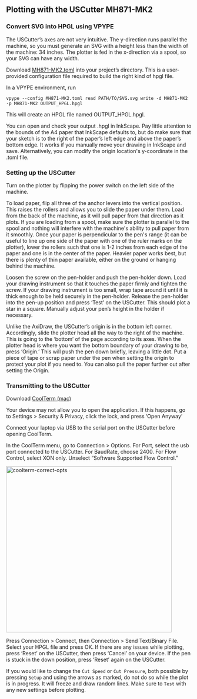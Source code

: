 ## Plotting with the USCutter MH871-MK2

### Convert SVG into HPGL using VPYPE

The USCutter’s axes are not very intuitive. The y-direction runs parallel the machine, so you must generate an SVG with a height less than the width of the machine: 34 inches. The plotter is fed in the x-direction via a spool, so your SVG can have any width. 

Download [MH871-MK2.toml](https://github.com/benfordslaw/uscutter-MH871-MK2-plotting/blob/848abf4132b205ff69012ca5817c8e2a2e542445/MH871-MK2.toml) into your project’s directory. This is a user-provided configuration file required to build the right kind of hpgl file.

In a VPYPE environment, run

`vpype --config MH871-MK2.toml read PATH/TO/SVG.svg write -d MH871-MK2 -p MH871-MK2 OUTPUT_HPGL.hpgl`

This will create an HPGL file named OUTPUT_HPGL.hpgl.

You can open and check your output .hpgl in InkScape. Pay little attention to the bounds of the A4 paper that InkScape defaults to, but do make sure that your sketch is to the right of the paper’s left edge and above the paper’s bottom edge. It works if you manually move your drawing in InkScape and save. Alternatively, you can modify the origin location's y-coordinate in the .toml file.

### Setting up the USCutter

Turn on the plotter by flipping the power switch on the left side of the machine. 

To load paper, flip all three of the anchor levers into the vertical position. This raises the rollers and allows you to slide the paper under them. Load from the back of the machine, as it will pull paper from that direction as it plots. If you are loading from a spool, make sure the plotter is parallel to the spool and nothing will interfere with the machine's ability to pull paper from it smoothly. Once your paper is perpendicular to the pen's range (it can be useful to line up one side of the paper with one of the ruler marks on the plotter), lower the rollers such that one is 1-2 inches from each edge of the paper and one is in the center of the paper. Heavier paper works best, but there is plenty of thin paper available, either on the ground or hanging behind the machine. 

Loosen the screw on the pen-holder and push the pen-holder down. Load your drawing instrument so that it touches the paper firmly and tighten the screw. If your drawing instrument is too small, wrap tape around it until it is thick enough to be held securely in the pen-holder. Release the pen-holder into the pen-up position and press ‘Test’ on the USCutter. This should plot a star in a square. Manually adjust your pen’s height in the holder if necessary. 

Unlike the AxiDraw, the USCutter’s origin is in the bottom left corner. Accordingly, slide the plotter head all the way to the right of the machine. This is going to the ‘bottom’ of the page according to its axes. When the plotter head is where you want the bottom boundary of your drawing to be, press ‘Origin.’ This will push the pen down briefly, leaving a little dot. Put a piece of tape or scrap paper under the pen when setting the origin to protect your plot if you need to. You can also pull the paper further out after setting the Origin.

### Transmitting to the USCutter

Download [CoolTerm (mac)](https://www.freeware.the-meiers.org/)

Your device may not allow you to open the application. If this happens, go to Settings > Security & Privacy, click the lock, and press ‘Open Anyway’

Connect your laptop via USB to the serial port on the USCutter before opening CoolTerm.

In the CoolTerm menu, go to Connection > Options. For Port, select the usb port connected to the USCutter. For BaudRate, choose 2400. For Flow Control, select XON only. Unselect “Software Supported Flow Control.” 

<img width="450" alt="coolterm-correct-opts" src="https://user-images.githubusercontent.com/74384808/138030927-2a5f423b-8401-492a-a059-d9ee94e1f7cf.png">

Press Connection > Connect, then Connection > Send Text/Binary File. Select your HPGL file and press OK. If there are any issues while plotting, press ‘Reset’ on the USCutter, then press ‘Cancel’ on your device. If the pen is stuck in the down position, press ‘Reset’ again on the USCutter.

If you would like to change the `Cut Speed` or `Cut Pressure`, both possible by pressing `Setup` and using the arrows as marked, do not do so while the plot is in progress. It will freeze and draw random lines. Make sure to `Test` with any new settings before plotting.
